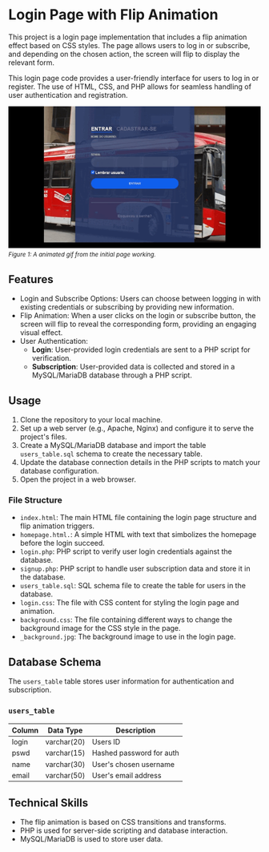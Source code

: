 # Login Page with Flip Animation

This project is a login page implementation that includes a flip animation effect based on CSS styles. The page allows users to log in or subscribe, and depending on the chosen action, the screen will flip to display the relevant form.

This login page code provides a user-friendly interface for users to log in or register. The use of HTML, CSS, and PHP allows for seamless handling of user authentication and registration.

<img src="img/page_animation.gif">
<small><i>Figure 1: A animated gif from the initial page working.</i></small>

## Features

- Login and Subscribe Options: Users can choose between logging in with existing credentials or subscribing by providing new information.
- Flip Animation: When a user clicks on the login or subscribe button, the screen will flip to reveal the corresponding form, providing an engaging visual effect.
- User Authentication:
  - **Login**: User-provided login credentials are sent to a PHP script for verification.
  - **Subscription**: User-provided data is collected and stored in a MySQL/MariaDB database through a PHP script.

## Usage

1. Clone the repository to your local machine.
2. Set up a web server (e.g., Apache, Nginx) and configure it to serve the project's files.
3. Create a MySQL/MariaDB database and import the table `users_table.sql` schema to create the necessary table.
4. Update the database connection details in the PHP scripts to match your database configuration.
5. Open the project in a web browser.

### File Structure

- `index.html`: The main HTML file containing the login page structure and flip animation triggers.
- `homepage.html.`: A simple HTML with text that simbolizes the homepage before the login succeed. 
- `login.php`: PHP script to verify user login credentials against the database.
- `signup.php`: PHP script to handle user subscription data and store it in the database.
- `users_table.sql`: SQL schema file to create the table for users in the database.
- `login.css`: The file with CSS content for styling the login page and animation.
- `background.css`: The file containing different ways to change the background image for the CSS style in the page.
- `_background.jpg`: The background image to use in the login page.


## Database Schema

The `users_table` table stores user information for authentication and subscription.

### `users_table`

| Column | Data Type    | Description
|-------|---------------|------------
| login | varchar(20)   | Users ID
| pswd  | varchar(15)   | Hashed password for auth 
| name  | varchar(30)   | User's chosen username 
| email | varchar(50)   | User's email address 


## Technical Skills

- The flip animation is based on CSS transitions and transforms.
- PHP is used for server-side scripting and database interaction.
- MySQL/MariaDB is used to store user data.